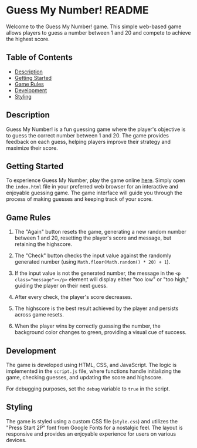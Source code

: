 # Guess My Number! README

Welcome to the Guess My Number! game. This simple web-based game allows players to guess a number between 1 and 20 and compete to achieve the highest score.

## Table of Contents

- [Description](#description)
- [Getting Started](#getting-started)
- [Game Rules](#game-rules)
- [Development](#development)
- [Styling](#styling)

## Description

Guess My Number! is a fun guessing game where the player's objective is to guess the correct number between 1 and 20. The game provides feedback on each guess, helping players improve their strategy and maximize their score.

## Getting Started

To experience Guess My Number, play the game online [here](https://ludndev.github.io/web-game-more-or-less/). Simply open the `index.html` file in your preferred web browser for an interactive and enjoyable guessing game. The game interface will guide you through the process of making guesses and keeping track of your score.

## Game Rules

1. The "Again" button resets the game, generating a new random number between 1 and 20, resetting the player's score and message, but retaining the highscore.

2. The "Check" button checks the input value against the randomly generated number (using `Math.floor(Math.random() * 20) + 1`).

3. If the input value is not the generated number, the message in the `<p class="message"></p>` element will display either "too low" or "too high," guiding the player on their next guess.

4. After every check, the player's score decreases.

5. The highscore is the best result achieved by the player and persists across game resets.

6. When the player wins by correctly guessing the number, the background color changes to green, providing a visual cue of success.

## Development

The game is developed using HTML, CSS, and JavaScript. The logic is implemented in the `script.js` file, where functions handle initializing the game, checking guesses, and updating the score and highscore.

For debugging purposes, set the `debug` variable to `true` in the script.

## Styling

The game is styled using a custom CSS file (`style.css`) and utilizes the "Press Start 2P" font from Google Fonts for a nostalgic feel. The layout is responsive and provides an enjoyable experience for users on various devices.

